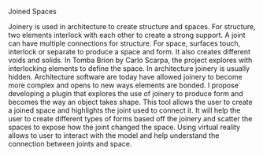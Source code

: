Joined Spaces

Joinery is used in architecture to create structure and spaces. For structure, two elements interlock with each other to create a strong support. A joint can have multiple connections for structure.  For space, surfaces touch, interlock or separate to produce a space and form. It also creates different voids and solids. In Tomba Brion by Carlo Scarpa, the project explores with interlocking elements to define the space. In architecture joinery is usually hidden. Architecture software are today have allowed joinery to become more complex and opens to new ways elements are bonded. I propose developing a plugin that explores the use of joinery to produce form and becomes the way an object takes shape. This tool allows the user to create a joined space and highlights the joint used to connect it. It will help the user to create different types of forms based off the joinery and scatter the spaces to expose how the joint changed the space. Using virtual reality allows to user to interact with the model and help understand the connection between joints and space. 
